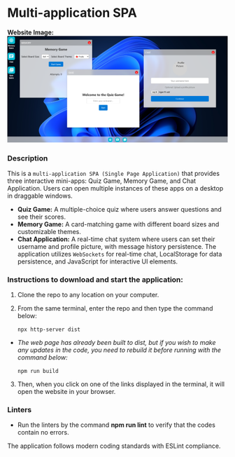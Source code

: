# Multi-application SPA

**Website Image:**
![website image](/src/public/images/website-image.png)

### Description
This is a ``multi-application SPA (Single Page Application)`` that provides three interactive mini-apps: Quiz Game, Memory Game, and Chat Application. Users can open multiple instances of these apps on a desktop in draggable windows.   

- **Quiz Game:** A multiple-choice quiz where users answer questions and see their scores.  
- **Memory Game:** A card-matching game with different board sizes and customizable themes.  
- **Chat Application:** A real-time chat system where users can set their username and profile picture, with message history persistence. The application utilizes ``WebSockets`` for real-time chat, LocalStorage for data persistence, and JavaScript for interactive UI elements. 

### Instructions to download and start the application:
1. Clone the repo to any location on your computer.  

2. From the same terminal, enter the repo and then type the command below:  
    ```
    npx http-server dist
    ```
* *The web page has already been built to dist, but if you wish to make any updates in the code, you need to rebuild it before running with the command below:*
    ```
    npm run build
    ```

3. Then, when you click on one of the links displayed in the terminal, it will open the website in your browser.  

### Linters
* Run the linters by the command **npm run lint** to verify that the codes contain no errors.  

The application follows modern coding standards with ESLint compliance.  
